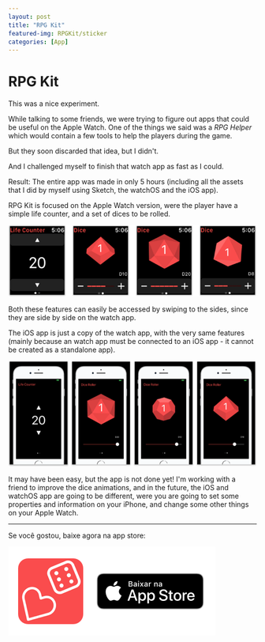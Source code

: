 ```yaml
---
layout: post
title: "RPG Kit"
featured-img: RPGKit/sticker
categories: [App]
---
```


# RPG Kit

This was a nice experiment.

While talking to some friends, we were trying to figure out apps that could be useful on the Apple Watch. One of the things we said was a *RPG Helper* which would contain a few tools to help the players during the game.

But they soon discarded that idea, but I didn't.

And I challenged myself to finish that watch app as fast as I could.

Result: The entire app was made in only 5 hours (including all the assets that I did by myself using Sketch, the watchOS and the iOS app).


RPG Kit is focused on the Apple Watch version, were the player have a simple life counter, and a set of dices to be rolled.

![apple watch screenshots](../assets/img/posts/RPGKit/watchVersion01.png)

Both these features can easily be accessed by swiping to the sides, since they are side by side on the watch app.

The iOS app is just a copy of the watch app, with the very same features (mainly because an watch app must be connected to an iOS app - it cannot be created as a standalone app).

![apple watch screenshots](../assets/img/posts/RPGKit/iOSapp.png)

It may have been easy, but the app is not done yet!
I'm working with a friend to improve the dice animations, and in the future, the iOS and watchOS app are going to be different, were you are going to set some properties and information on your iPhone, and change some other things on your Apple Watch.

___

Se você gostou, baixe agora na app store:

![apple watch screenshots](../assets/img/posts/RPGKit/download.png)